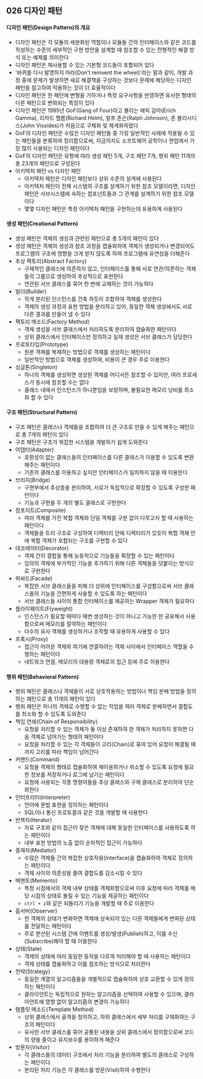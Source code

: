 ## 026 디자인 패턴

#### 디자인 패턴(Design Pattern)의 개요

- 디자인 패턴은 각 모듈의 세분화된 역할이나 모듈들 간의 인터페이스와 같은 코드를 작성하는 수준의 세부적인 구현 방안을 설계할 때 참조할 수 있는 전형적인 해결 방식 또는 예제를 의미한다
- 디자인 패턴은 재사용할 수 있는 기본형 코드들이 포함되어 있다
- '바퀴를 다시 발명하지 마라(Don't reinvent the wheel)'라는 말과 같이, 개발 과정 중에 문제가 발생하면 새로 해결책을 구상하는 것보다 문제에 해당하는 디자인 패턴을 참고하여 적용하는 것이 더 효율적이다
- 디자인 패턴은 한 패턴에 변형을 가하거나 특정 요구사항을 반영하면 유사한 형태의 다른 패턴으로 변화되는 특징이 있다
- 디자인 패턴은 1995년 GoF(Gang of Four)라고 불리는 에릭 감마(Erich Gamma), 리차드 헬름(Richard Helm), 랄프 존슨(Ralph Johnson), 존 블리시디스(John Vissides)가 처음으로 구체화 및 체계화하였다
- GoF의 디자인 패턴은 수많은 디자인 패턴들 중 가장 일반적인 사례에 적용될 수 있는 패턴들을 분류하여 정리함으로써, 지금까지도 소프트웨어 공학이나 현업에서 가장 많이 사용되는 디자인 패턴이다
- GoF의 디자인 패턴은 유형에 따라 생성 패턴 5개, 구조 패턴 7개, 행위 패턴 11개의 총 23개의 패턴으로 구성된다
- 아키텍처 패턴 vs 디자인 패턴
  - 아키텍처 패턴은 디자인 패턴보다 상위 수준의 설계에 사용된다
  - 아키텍처 패턴이 전체 시스템의 구조를 설계하기 위한 참조 모델이라면, 디자인 패턴은 서브시스템에 속하는 컴포넌트들과 그 관계를 설계하기 위한 참조 모델이다
  - 몇몇 디자인 패턴은 특정 아키텍처 패턴을 구현하는데 유용하게 사용된다



#### 생성 패턴(Creational Pattern)

- 생성 패턴은 객체의 생성과 관련된 패턴으로 총 5개의 패턴이 있다
- 생성 패턴은 객체의 생성과 참조 과정을 캡슐화하여 객체가 생성되거나 변경되어도 프로그램의 구조에 영향을 크게 받지 않도록 하여 프로그램에 유연성을 더해준다
- 추상 팩토리(Abstract Factory)
  - 구체적인 클래스에 의존하지 않고, 인터페이스를 통해 서로 연관/의존하는 객체들의 그룹으로 생성하여 추상적으로 표현한다
  - 연관된 서브 클래스를 묶어 한 번에 교체하는 것이 가능하다
- 빌더(Builder)
  - 작게 분리된 인스턴스를 건축 하듯이 조합하여 객체를 생성한다
  - 객체의 생성 과정과 표현 방법을 분리하고 있어, 동일한 객체 생성에서도 서로 다른 결과를 만들어 낼 수 있다
- 팩토리 메소드(Factory Method)
  - 객체 생성을 서브 클래스에서 처리하도록 분리하여 캡슐화한 패턴이다
  - 상위 클래스에서 인터페이스만 정의하고 실제 생성은 서브 클래스가 담당한다
- 프로토타입(Prototype)
  - 원본 객체를 복제하는 방법으로 객체를 생성하는 패턴이다
  - 일반적인 방법으로 객체를 생성하며, 비용이 큰 경우 주로 이용한다
- 싱글톤(Singleton)
  - 하나의 객체를 생성하면 생성된 객체를 어디서든 참조할 수 있지만, 여러 프로세스가 동시에 참조할 수는 없다
  - 클래스 내에서 인스턴스가 하나뿐임을 보장하며, 불필요한 메모리 낭비를 최소화 할 수 있다



#### 구조 패턴(Structural Pattern)

- 구조 패턴은 클래스나 객체들을 조합하여 더 큰 구조로 만들 수 있게 해주는 패턴으로 총 7개의 패턴이 있다
- 구조 패턴은 구조가 복잡한 시스템을 개발하기 쉽게 도와준다
- 어댑터(Adapter)
  - 호환성이 없는 클래스들의 인터페이스를 다른 클래스가 이용할 수 있도록 변환해주는 패턴이다
  - 기존의 클래스를 이용하고 싶지만 인터페이스가 일치하지 않을 때 이용한다
- 브리지(Bridge)
  - 구현부에서 추상층을 분리하여, 서로가 독립적으로 확장할 수 있도록 구성한 패턴이다
  - 기능과 구현을 두 개의 별도 클래스로 구현한다
- 컴포지트(Composite)
  - 여러 객체를 가진 복합 객체와 단일 객체를 구분 없이 다루고자 할 때 사용하는 패턴이다
  - 객체들을 트리 구조로 구성하여 디렉터리 안에 디렉터리가 있듯이 복합 객체 안에 복합 객체가 포함되는 구조를 구현할 수 있다
- 데코레이터(Decorator)
  - 객체 간의 결합을 통해 능동적으로 기능들을 확장할 수 있는 패턴이다
  - 임의의 객체에 부가적인 기능을 추가하기 위해 다른 객체들을 덧붙이는 방식으로 구현한다
- 퍼싸드(Facade)
  - 복잡한 서브 클래스들을 피해 더 상위에 인터페이스를 구성함으로써 서브 클래스들의 기능을 간편하게 사용할 수 있도록 하는 패턴이다
  - 서브 클래스들 사이의 통합 인터페이스를 제공하는 Wrapper 객체가 필요하다
- 플라이웨이트(Flyweight)
  - 인스턴스가 필요할 때마다 매번 생성하는 것이 아니고 가능한 한 공유해서 사용함으로써 메모리를 절약하는 패턴이다
  - 다수의 유사 객체를 생성하거나 조작할 때 유용하게 사용할 수 있다
- 프록시(Proxy)
  - 접근이 어려운 객체와 여기에 연결하려는 객체 사이에서 인터페이스 역할을 수행하는 패턴이다
  - 네트워크 연결, 메모리의 대용량 객체로의 접근 등에 주로 이용한다



#### 행위 패턴(Behavioral Pattern)

- 행위 패턴은 클래스나 객체들이 서로 상호작용하는 방법이나 책임 분배 방법을 정의하는 패턴으로 총 11개의 패턴이 있다
- 행위 패턴은 하나의 객체로 수행할 수 없는 작업을 여러 객체로 분배하면서 결합도를 최소화 할 수 있도록 도와준다
- 책임 연쇄(Chain of Responsibility)
  - 요청을 처리할 수 있는 객체가 둘 이상 존재하여 한 객체가 처리하지 못하면 다음 객체로 넘어가는 형태의 패턴이다
  - 요청을 처리할 수 있는 각 객체들이 고리(Chain)로 묶여 있어 요청이 해결될 때까지 고리를 따라 책임이 넘어간다
- 커맨드(Command)
  - 요청을 객체의 형태로 캡슐화하여 재이용하거나 취소할 수 있도록 요청에 필요한 정보를 저장하거나 로그에 남기는 패턴이다
  - 요청에 사용되는 각종 명령어들을 추상 클래스와 구체 클래스로 분리하여 단순화한다
- 인터프리터(Interpreter)
  - 언어에 문법 표현을 정의하는 패턴이다
  - SQL이나 통신 프로토콜과 같은 것을 개발할 때 사용한다
- 반복자(Iterator)
  - 자료 구조와 같이 접근이 잦은 객체에 대해 동일한 인터페이스를 사용하도록 하는 패턴이다
  - 내부 표현 방법의 노출 없이 순차적인 접근이 가능하다
- 중재자(Mediator)
  - 수많은 객체들 간의 복잡한 상호작용(Interface)을 캡슐화하여 객체로 정의하는 패턴이다
  - 객체 사이의 의존성을 줄여 결합도를 감소시킬 수 있다
- 메멘토(Memento)
  - 특정 시점에서의 객체 내부 상태를 객체화함으로써 이후 요청에 따라 객체를 해당 시점의 상태로 돌릴 수 있는 기능을 제공하는 패턴이다
  - `ctrl + z`와 같은 되돌리기 기능을 개발할 때 주로 이용한다
- 옵서버(Observer)
  - 한 객체의 상태가 변화하면 객체에 상속되어 있는 다른 객체들에게 변화된 상태를 전달하는 패턴이다
  - 주로 분산된 시스템 간에 이벤트를 생성/발생(Publish)하고, 이를 수신(Subscribe)해야 할 때 이용한다
- 상태(State)
  - 객체의 상태에 따라 동일한 동작을 다르게 처리해야 할 때 사용하는 패턴이다
  - 객체 상태를 캡슐화하고 이를 참조하는 방식으로 처리한다
- 전략(Strategy)
  - 동일한 계열의 알고리즘들을 개별적으로 캡슐화하여 상호 교환할 수 있게 정의하는 패턴이다
  - 클라이언트는 독립적으로 원하는 알고리즘을 선택하여 사용할 수 있으며, 클라이언트에 영향 없이 알고리즘의 변경이 가능하다
- 템플릿 메소드(Template Method)
  - 상위 클래스에서 골격을 정의하고, 하위 클래스에서 세부 처리를 구체화하는 구조의 패턴이다
  - 유사한 서브 클래스를 묶어 공통된 내용을 상위 클래스에서 정의함으로써 코드의 양을 줄이고 유지보수를 용이하게 해준다
- 방문자(Visitor)
  - 각 클래스들의 데이터 구조에서 처리 기능을 분리하여 별도의 클래스로 구성하는 패턴이다
  - 분리된 처리 기능은 각 클래스를 방문(Visit)하여 수행한다